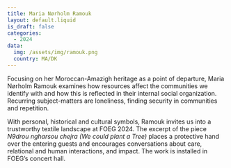 ```yaml
---
title: Maria Nørholm Ramouk
layout: default.liquid
is_draft: false
categories:
  - 2024
data:
  img: /assets/img/ramouk.png
  country: MA/DK
---
```


Focusing on her Moroccan-Amazigh heritage as a point of departure, Maria Nørholm Ramouk examines how resources affect the communities we identify with and how this is reflected in their internal social organization. Recurring subject-matters are loneliness, finding security in communities and repetition. 

With personal, historical and cultural symbols, Ramouk invites us into a trustworthy textile landscape at FOEG 2024. The excerpt of the piece <i>N9drou ngharsou chejra (We could plant a Tree)</i> places a protective hand over the entering guests and encourages conversations about care, relational and human interactions, and impact. The work is installed in FOEG’s concert hall.

